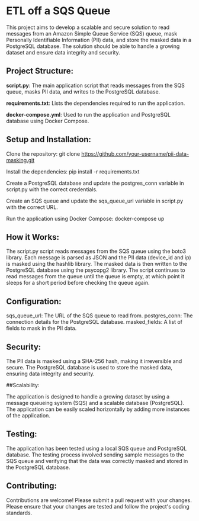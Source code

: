 #  ETL off a SQS Queue

This project aims to develop a scalable and secure solution to read messages from an Amazon Simple Queue Service (SQS) queue, mask Personally Identifiable Information (PII) data, and store the masked data in a PostgreSQL database. The solution should be able to handle a growing dataset and ensure data integrity and security.

## Project Structure:

**script.py**: The main application script that reads messages from the SQS queue, masks PII data, and writes to the PostgreSQL database.

**requirements.txt**: Lists the dependencies required to run the application.

**docker-compose.yml**: Used to run the application and PostgreSQL database using Docker Compose.

## Setup and Installation:

Clone the repository: git clone https://github.com/your-username/pii-data-masking.git

Install the dependencies: pip install -r requirements.txt

Create a PostgreSQL database and update the postgres_conn variable in script.py with the correct credentials.

Create an SQS queue and update the sqs_queue_url variable in script.py with the correct URL.

Run the application using Docker Compose: docker-compose up

## How it Works:

The script.py script reads messages from the SQS queue using the boto3 library.
Each message is parsed as JSON and the PII data (device_id and ip) is masked using the hashlib library.
The masked data is then written to the PostgreSQL database using the psycopg2 library.
The script continues to read messages from the queue until the queue is empty, at which point it sleeps for a short period before checking the queue again.

## Configuration:

sqs_queue_url: The URL of the SQS queue to read from.
postgres_conn: The connection details for the PostgreSQL database.
masked_fields: A list of fields to mask in the PII data.

## Security:

The PII data is masked using a SHA-256 hash, making it irreversible and secure.
The PostgreSQL database is used to store the masked data, ensuring data integrity and security.

##Scalability:

The application is designed to handle a growing dataset by using a message queueing system (SQS) and a scalable database (PostgreSQL).
The application can be easily scaled horizontally by adding more instances of the application.

## Testing:

The application has been tested using a local SQS queue and PostgreSQL database.
The testing process involved sending sample messages to the SQS queue and verifying that the data was correctly masked and stored in the PostgreSQL database.

## Contributing:

Contributions are welcome! Please submit a pull request with your changes.
Please ensure that your changes are tested and follow the project's coding standards.


